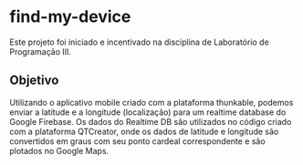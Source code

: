 # find-my-device

Este projeto foi iniciado e incentivado na disciplina de Laboratório de Programação III.

## Objetivo
Utilizando o aplicativo mobile criado com a plataforma thunkable, podemos enviar a latitude e a longitude (localização) para um realtime database do Google Firebase.
Os dados do Realtime DB são utilizados no código criado com a plataforma QTCreator, onde os dados de latitude e longitude são convertidos em graus com seu ponto cardeal correspondente e são plotados no Google Maps.
